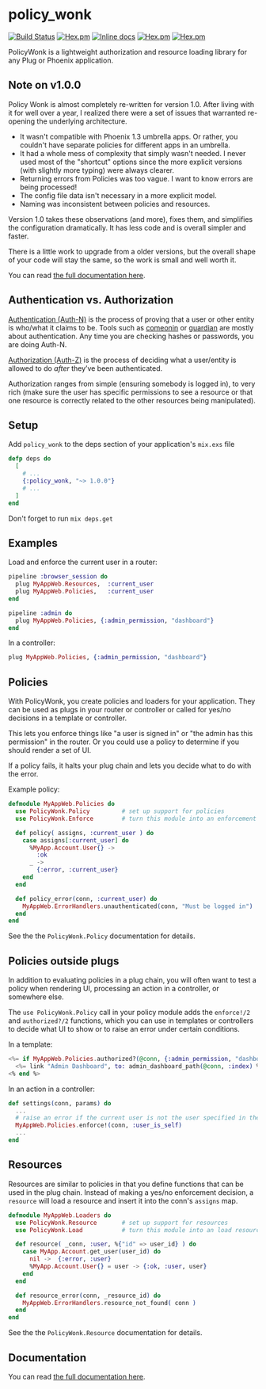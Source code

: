 policy_wonk
========

[![Build Status](https://travis-ci.org/boydm/policy_wonk.svg?branch=master)](https://travis-ci.org/boydm/policy_wonk)
[![Hex.pm](https://img.shields.io/hexpm/v/policy_wonk.svg)](https://hex.pm/packages/policy_wonk)
[![Inline docs](http://inch-ci.org/github/boydm/phoenix_integration.svg?branch=master)](http://inch-ci.org/github/boydm/phoenix_integration)
[![Hex.pm](https://img.shields.io/hexpm/dw/policy_wonk.svg)](https://hex.pm/packages/policy_wonk)
[![Hex.pm](https://img.shields.io/hexpm/dt/policy_wonk.svg)](https://hex.pm/packages/policy_wonk)

PolicyWonk is a lightweight authorization and resource loading library for any Plug or Phoenix application.

## Note on v1.0.0

Policy Wonk is almost completely re-written for version 1.0. After living with it for well
over a year, I realized there were a set of issues that warranted re-opening the underlying
architecture.

* It wasn't compatible with Phoenix 1.3 umbrella apps. Or rather, you couldn't have separate
policies for different apps in an umbrella.
* It had a whole mess of complexity that simply wasn't needed. I never used
most of the "shortcut" options since the more explicit versions (with slightly more
typing) were always clearer.
* Returning errors from Policies was too vague. I want to know errors are being processed!
* The config file data isn't necessary in a more explicit model.
* Naming was inconsistent between policies and resources.

Version 1.0 takes these observations (and more), fixes them, and simplifies the configuration
dramatically. It has less code and is overall simpler and faster.

There is a little work to upgrade from a older versions, but the overall shape of your code
will stay the same, so the work is small and well worth it.

You can read [the full documentation here](https://hexdocs.pm/policy_wonk/1.0.0-rc.0).

## Authentication vs. Authorization

[Authentication (Auth-N)](https://en.wikipedia.org/wiki/Authentication) is the process of proving that a user or other entity is who/what it claims to be. Tools such as [comeonin](https://hex.pm/packages/comeonin) or [guardian](https://hex.pm/packages/guardian) are mostly about authentication. Any time you are checking hashes or passwords, you are doing Auth-N.

[Authorization (Auth-Z)](https://en.wikipedia.org/wiki/Authorization) is the process of deciding what a user/entity is allowed to do _after_ they’ve been authenticated.

Authorization ranges from simple (ensuring somebody is logged in), to very rich (make sure the user has specific permissions to see a resource or that one resource is correctly related to the other resources being manipulated).


## Setup

Add `policy_wonk` to the deps section of your application's `mix.exs` file

```elixir
defp deps do
  [
    # ...
    {:policy_wonk, "~> 1.0.0"}
    # ...
  ]
end
```

Don't forget to run `mix deps.get`

## Examples

Load and enforce the current user in a router:
```elixir
pipeline :browser_session do
  plug MyAppWeb.Resources,  :current_user
  plug MyAppWeb.Policies,   :current_user
end

pipeline :admin do
  plug MyAppWeb.Policies, {:admin_permission, "dashboard"}
end
```
In a controller:
```elixir
plug MyAppWeb.Policies, {:admin_permission, "dashboard"}
```

## Policies

With PolicyWonk, you create policies and loaders for your application. They can be used
as plugs in your router or controller or called for yes/no decisions in a template or controller.

This lets you enforce things like "a user is signed in" or "the admin has this permission" in the
router. Or you could use a policy to determine if you should render a set of UI.  

If a policy fails, it halts your plug chain and lets you decide what to do with the error.

Example policy:
```elixir
defmodule MyAppWeb.Policies do
  use PolicyWonk.Policy         # set up support for policies
  use PolicyWonk.Enforce        # turn this module into an enforcement plug

  def policy( assigns, :current_user ) do
    case assigns[:current_user] do
      %MyApp.Account.User{} ->
        :ok
      _ ->
        {:error, :current_user}
    end
  end

  def policy_error(conn, :current_user) do
    MyAppWeb.ErrorHandlers.unauthenticated(conn, "Must be logged in")
  end
end
```
See the the `PolicyWonk.Policy` documentation for details.

## Policies outside plugs

In addition to evaluating policies in a plug chain, you will often want to test a policy
when rendering UI, processing an action in a controller, or somewhere else.

The `use PolicyWonk.Policy` call in your policy module adds the `enforce!/2` and `authorized?/2`
functions, which you can use in templates or controllers to decide what UI to show or to raise
an error under certain conditions.

In a template:
```eex
<%= if MyAppWeb.Policies.authorized?(@conn, {:admin_permission, "dashboard"}) do %>
  <%= link "Admin Dashboard", to: admin_dashboard_path(@conn, :index) %>
<% end %>
```
In an action in a controller:
```elixir
def settings(conn, params) do
  ...
  # raise an error if the current user is not the user specified in the url.
  MyAppWeb.Policies.enforce!(conn, :user_is_self)
  ...
end
```
## Resources

Resources are similar to policies in that you define functions that can be used in the plug chain.
Instead of making a yes/no enforcement decision, a `resource` will load a resource and insert it
into the conn's `assigns` map.

```elixir
defmodule MyAppWeb.Loaders do
  use PolicyWonk.Resource       # set up support for resources
  use PolicyWonk.Load           # turn this module into an load resource plug

  def resource( _conn, :user, %{"id" => user_id} ) do
    case MyApp.Account.get_user(user_id) do
      nil ->  {:error, :user}
      %MyApp.Account.User{} = user -> {:ok, :user, user}
    end
  end

  def resource_error(conn, _resource_id) do
    MyAppWeb.ErrorHandlers.resource_not_found( conn )
  end
end
```
See the the `PolicyWonk.Resource` documentation for details.


## Documentation

You can read [the full documentation here](https://hexdocs.pm/policy_wonk/1.0.0-rc.0).

